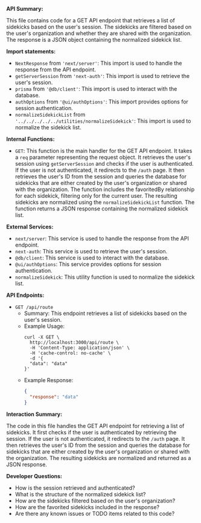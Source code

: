 **API Summary:**

This file contains code for a GET API endpoint that retrieves a list of sidekicks based on the user's session. The sidekicks are filtered based on the user's organization and whether they are shared with the organization. The response is a JSON object containing the normalized sidekick list.

**Import statements:**

- `NextResponse` from `'next/server'`: This import is used to handle the response from the API endpoint.
- `getServerSession` from `'next-auth'`: This import is used to retrieve the user's session.
- `prisma` from `'@db/client'`: This import is used to interact with the database.
- `authOptions` from `'@ui/authOptions'`: This import provides options for session authentication.
- `normalizeSidekickList` from `'../../../../../utilities/normalizeSidekick'`: This import is used to normalize the sidekick list.

**Internal Functions:**

- `GET`: This function is the main handler for the GET API endpoint. It takes a `req` parameter representing the request object. It retrieves the user's session using `getServerSession` and checks if the user is authenticated. If the user is not authenticated, it redirects to the `/auth` page. It then retrieves the user's ID from the session and queries the database for sidekicks that are either created by the user's organization or shared with the organization. The function includes the favoritedBy relationship for each sidekick, filtering only for the current user. The resulting sidekicks are normalized using the `normalizeSidekickList` function. The function returns a JSON response containing the normalized sidekick list.

**External Services:**

- `next/server`: This service is used to handle the response from the API endpoint.
- `next-auth`: This service is used to retrieve the user's session.
- `@db/client`: This service is used to interact with the database.
- `@ui/authOptions`: This service provides options for session authentication.
- `normalizeSidekick`: This utility function is used to normalize the sidekick list.

**API Endpoints:**

- `GET /api/route`
  - Summary: This endpoint retrieves a list of sidekicks based on the user's session.
  - Example Usage:
    ```
    curl -X GET \
      http://localhost:3000/api/route \
      -H 'Content-Type: application/json' \
      -H 'cache-control: no-cache' \
      -d '{
      "data": "data"
    }'
    ```
  - Example Response:
    ```json
    {
      "response": "data"
    }
    ```

**Interaction Summary:**

The code in this file handles the GET API endpoint for retrieving a list of sidekicks. It first checks if the user is authenticated by retrieving the session. If the user is not authenticated, it redirects to the `/auth` page. It then retrieves the user's ID from the session and queries the database for sidekicks that are either created by the user's organization or shared with the organization. The resulting sidekicks are normalized and returned as a JSON response.

**Developer Questions:**

- How is the session retrieved and authenticated?
- What is the structure of the normalized sidekick list?
- How are the sidekicks filtered based on the user's organization?
- How are the favorited sidekicks included in the response?
- Are there any known issues or TODO items related to this code?
